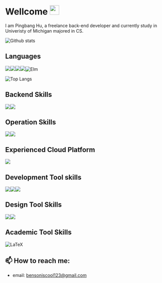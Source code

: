 # Wellcome <img src="https://raw.githubusercontent.com/MartinHeinz/MartinHeinz/master/wave.gif" width="30px">

I am Pingbang Hu, a freelance back-end developer and currently study in Univeristy of Michigan majored in CS.

![Github stats](https://github-readme-stats.vercel.app/api?username=sleepymalc&show_icons=true&count_private=true)

## Languages

![](https://img.shields.io/badge/C%2B%2B-00599C?logo=c%2B%2B&logoColor=white)![](https://img.shields.io/badge/C-00599C?logo=c&logoColor=white)![](https://img.shields.io/badge/-Golang-00ADD8?logo=go&logoColor=white)![](https://img.shields.io/badge/-Java-007396?logo=java&logoColor=white)![Elm](https://img.shields.io/badge/Elm-60B5CC?logo=elm&logoColor=white)



![Top Langs](https://github-readme-stats.vercel.app/api/top-langs/?username=sleepymalc&hide=Tex)

## Backend Skills

![](https://img.shields.io/badge/-Gin-00ADD8?link=https://github.com/gin-gonic/gin)![](https://img.shields.io/badge/MongoDB-4EA94B?logo=mongodb&logoColor=white)



## Operation Skills

![](https://img.shields.io/badge/-Docker-2496ED?logo=docker&logoColor=white)![](https://img.shields.io/badge/-Kubernetes-326CE5?logo=Kubernetes&logoColor=white)

## Experienced Cloud Platform

![](https://img.shields.io/badge/-Google%20Cloud-4285F4?logo=google%20cloud&logoColor=white) 

## Development Tool skills

![](https://img.shields.io/badge/-Git-F05032?logo=git&logoColor=white)![](https://img.shields.io/badge/-Github-181717?logo=github&logoColor=white)![](https://img.shields.io/badge/-VS%20Code-007ACC?logo=visual%20studio%20code&logoColor=white) 

## Design Tool Skills

![](https://img.shields.io/badge/-Figma-F24E1E?logo=figma&logoColor=white)![](https://img.shields.io/badge/-Adobe%20Photoshop-31A8FF?logo=adobe%20photoshop&logoColor=white)



## Academic Tool Skills

![LaTeX](https://img.shields.io/badge/latex-%23008080.svg?logo=latex&logoColor=white) 

## 📫 How to reach me:

- email: bensoniscool123@gmail.com
